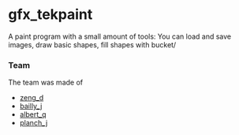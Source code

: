 # gfx_tekpaint

A paint program with a small amount of tools:
You can load and save images, draw basic shapes, fill shapes with bucket/

### Team

The team was made of
 * [zeng_d](https://github.com/Arcsz)
 * [bailly_j](https://github.com/baillyjamy)
 * [albert_q](https://github.com/quentinalbertone)
 * [planch_j](http://github.com/plean)
